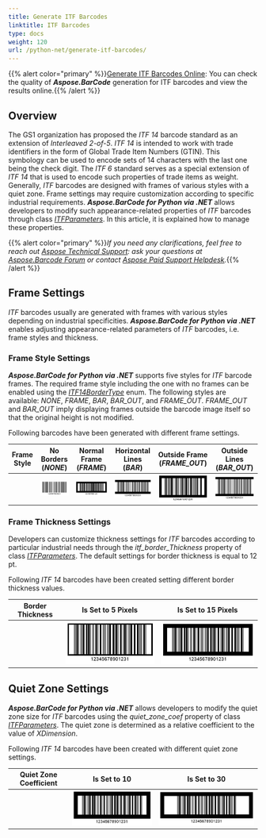 ```yaml
---
title: Generate ITF Barcodes
linktitle: ITF Barcodes
type: docs
weight: 120
url: /python-net/generate-itf-barcodes/
---
```

{{% alert color="primary" %}}[Generate ITF Barcodes Online](https://products.aspose.app/barcode/generate/itf): You can check the quality of ***Aspose.BarCode*** generation for ITF barcodes and view the results online.{{% /alert %}}

## **Overview**
The GS1 organization has proposed the *ITF 14* barcode standard as an extension of *Interleaved 2-of-5*. *ITF 14* is intended to work with trade identifiers in the form of Global Trade Item Numbers (GTIN). This symbology can be used to encode sets of 14 characters with the last one being the check digit. The *ITF 6* standard serves as a special extension of *ITF 14* that is used to encode such properties of trade items as weight. Generally, *ITF* barcodes are designed with frames of various styles with a quiet zone. Frame settings may require customization according to specific industrial requirements. ***Aspose.BarCode for Python via .NET*** allows developers to modify such appearance-related properties of *ITF* barcodes through class [*ITFParameters*](/barcode/python-net/api-reference/aspose.barcode.generation/itfparameters/). In this article, it is explained how to manage these properties.
  
{{% alert color="primary" %}}*If you need any clarifications, feel free to reach out [Aspose Technical Support](/barcode/python-net/technical-support/): ask your questions at [Aspose.Barcode Forum](https://forum.aspose.com/c/barcode/13) or contact [Aspose Paid Support Helpdesk](https://helpdesk.aspose.com/).*{{% /alert %}}

## **Frame Settings**
*ITF* barcodes usually are generated with frames with various styles depending on industrial specificities. ***Aspose.BarCode for Python via .NET*** enables adjusting appearance-related parameters of *ITF* barcodes, i.e. frame styles and thickness.
 
### **Frame Style Settings**
***Aspose.BarCode for Python via .NET*** supports five styles for *ITF* barcode frames. The required frame style including the one with no frames can be enabled using the [*ITF14BorderType*](/barcode/python-net/api-reference/aspose.barcode.generation/itf14bordertype/) enum. The following styles are available: *NONE*, *FRAME*, *BAR*, *BAR_OUT*, and *FRAME_OUT*. *FRAME_OUT* and *BAR_OUT* imply displaying frames outside the barcode image itself so that the original height is not modified. 
  
Following barcodes have been generated with different frame settings. 
  
|Frame Style|No Borders (*NONE*)|Normal Frame (*FRAME*)|Horizontal Lines (*BAR*)|Outside Frame (*FRAME_OUT*)|Outside Lines (*BAR_OUT*)|
| :-: | :-: | :-: | :-: | :-: | :-: |
| |<img src="itf14bordernone.png">|<img src="itf14borderframe.png">|<img src="itf14borderbar.png">|<img src="itf14borderframeout.png">|<img src="itf14borderbarout.png">|
  
  
### **Frame Thickness Settings**
Developers can customize thickness settings for *ITF* barcodes according to particular industrial needs through the *itf_border_Thickness* property of class [*ITFParameters*](/barcode/python-net/api-reference/aspose.barcode.generation/itfparameters/). The default settings for border thickness is equal to 12 pt.
  
Following *ITF 14* barcodes have been created setting different border thickness values.
  
|Border Thickness|Is Set to 5 Pixels|Is Set to 15 Pixels|
| :-: | :-: | :-: |
| |<img src="itf14bordersize5pixels.png">|<img src="itf14bordersize15pixels.png">|
  
  
## **Quiet Zone Settings**
***Aspose.BarCode for Python via .NET*** allows developers to modify the quiet zone size for *ITF* barcodes using the *quiet_zone_coef* property of class [*ITFParameters*](/barcode/python-net/api-reference/aspose.barcode.generation/itfparameters/). The quiet zone is determined as a relative coefficient to the value of *XDimension*.  
  
Following *ITF 14* barcodes have been created with different quiet zone settings. 
  
|Quiet Zone Coefficient|Is Set to 10|Is Set to 30|
| :-: | :-: | :-: |
| |<img src="itf14quietzone10.png">|<img src="itf14quietzone30.png">|
  
